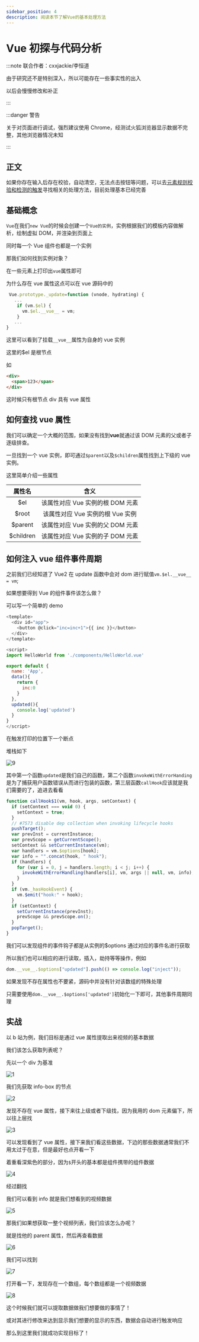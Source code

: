 ```yaml
---
sidebar_position: 4
description: 阅读本节了解Vue的基本处理方法
---
```


# Vue 初探与代码分析

:::note 联合作者：cxxjackie/李恒道

由于研究还不是特别深入，所以可能存在一些事实性的出入

以后会慢慢修改和补正

:::

:::danger 警告

关于对页面进行调试，强烈建议使用 Chrome，经测试火狐浏览器显示数据不完整，其他浏览器情况未知

:::

## 正文

如果你存在输入后存在校验，自动清空，无法点击按钮等问题，可以去[元素规则校验和检测的触发](/油猴教程/中级篇/元素规则校验和检测的触发)寻找相关的处理方法，目前处理基本已经完善

## 基础概念

`Vue`在我们`new Vue`的时候会创建一个`Vue的实例`，实例根据我们的模板内容做解析，绘制虚拟 DOM，并渲染到页面上

同时每一个 Vue 组件也都是一个实例

那我们如何找到实例对象？

在一些元素上打印出`vue`属性即可

为什么存在 vue 属性这点可以在 vue 源码中的

```js
 Vue.prototype._update=function (vnode, hydrating) {
   ...
    if (vm.$el) {
      vm.$el.__vue__ = vm;
    }
   ...
}
```

这里可以看到了挂载`__vue__`属性为自身的 vue 实例

这里的$el 是根节点

如

```html
<div>
  <span>123</span>
</div>
```

这时候只有根节点 div 具有 vue 属性

## 如何查找 vue 属性

我们可以确定一个大概的范围，如果没有找到**vue**就通过该 DOM 元素的父或者子逐级排查。

一旦找到一个 vue 实例，即可通过`$parent`以及`$children`属性找到上下级的 vue 实例。

这里简单介绍一些属性

|  属性名   |               含义               |
| :-------: | :------------------------------: |
|    $el    | 该属性对应 Vue 实例的根 DOM 元素 |
|   $root   | 该属性对应 Vue 实例的根 Vue 实例 |
|  $parent  | 该属性对应 Vue 实例的父 DOM 元素 |
| $children | 该属性对应 Vue 实例的子 DOM 元素 |

## 如何注入 vue 组件事件周期

之前我们已经知道了 Vue2 在 update 函数中会对 dom 进行赋值`vm.$el.__vue__ = vm`;

如果想要得到 Vue 的组件事件该怎么做？

可以写一个简单的 demo

```js
<template>
  <div id="app">
    <button @click="inc=inc+1">{{ inc }}</button>
  </div>
</template>

<script>
import HelloWorld from './components/HelloWorld.vue'

export default {
  name: 'App',
  data(){
    return {
      inc:0
    }
  },
  updated(){
    console.log('updated')
  }
}
</script>
```

在触发打印的位置下一个断点

堆栈如下

![9](./img/04/9.png)

其中第一个函数`updated`是我们自己的函数，第二个函数`invokeWithErrorHanding`是为了捕获用户函数错误从而进行包装的函数，第三层函数`callHook`应该就是我们需要的了，追进去看看

```js
function callHook$1(vm, hook, args, setContext) {
  if (setContext === void 0) {
    setContext = true;
  }
  // #7573 disable dep collection when invoking lifecycle hooks
  pushTarget();
  var prevInst = currentInstance;
  var prevScope = getCurrentScope();
  setContext && setCurrentInstance(vm);
  var handlers = vm.$options[hook];
  var info = "".concat(hook, " hook");
  if (handlers) {
    for (var i = 0, j = handlers.length; i < j; i++) {
      invokeWithErrorHandling(handlers[i], vm, args || null, vm, info);
    }
  }
  if (vm._hasHookEvent) {
    vm.$emit("hook:" + hook);
  }
  if (setContext) {
    setCurrentInstance(prevInst);
    prevScope && prevScope.on();
  }
  popTarget();
}
```

我们可以发现组件的事件钩子都是从实例的$options 通过对应的事件名进行获取

所以我们也可以相应的进行读取，插入，劫持等等操作，例如

```js
dom.__vue__.$options["updated"].push(() => console.log("inject"));
```

如果发现不存在属性也不要紧，源码中并没有针对该数组的特殊处理

只需要使用`dom.__vue__.$options['updated']`初始化一下即可，其他事件周期同理

## 实战

以 b 站为例，我们目标是通过 vue 属性提取出来视频的基本数据

我们该怎么获取列表呢？

先以一个 div 为基准

![1](./img/04/1.png)

我们先获取 info-box 的节点

![2](./img/04/2.png)

发现不存在 vue 属性，接下来往上级或者下级找，因为我用的 dom 元素偏下，所以往上层找

![3](./img/04/3.png)

可以发现看到了 vue 属性，接下来我们看这些数据，下边的那些数据通常我们不用太过于在意，但是最好也点开看一下

着重看深紫色的部分，因为`$`开头的基本都是组件携带的组件数据

![4](./img/04/4.png)

经过翻找

我们可以看到 info 就是我们想看到的视频数据

![5](./img/04/5.png)

那我们如果想获取一整个视频列表，我们应该怎么办呢？

就是找他的 parent 属性，然后再查看数据

![6](./img/04/6.png)

我们可以找到

![7](./img/04/7.png)

打开看一下，发现存在一个数组，每个数组都是一个视频数据

![8](./img/04/8.png)

这个时候我们就可以提取数据做我们想要做的事情了！

或对其进行修改来达到显示我们想要的显示的东西，数据会自动进行触发响应

那么到这里我们就成功实现目标了！
